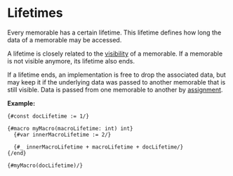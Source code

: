 # Lifetimes

Every memorable has a certain lifetime.
This lifetime defines how long the data of a memorable may be accessed.

A lifetime is closely related to the [visibility](/markup/logic/scope/visibility.md) of a memorable. If a memorable is not visible anymore, its lifetime also ends.

If a lifetime ends, an implementation is free to drop the associated data, but may keep it if the underlying data was passed to another memorable that is still visible.
Data is passed from one memorable to another by [assignment](/markup/logic/macros/builtins/statements/assignment.md).

**Example:**

```
{#const docLifetime := 1/}

{#macro myMacro(macroLifetime: int) int}
  {#var innerMacroLifetime := 2/}

  {#_ innerMacroLifetime + macroLifetime + docLifetime/}
{/end}

{#myMacro(docLifetime)/}
```
